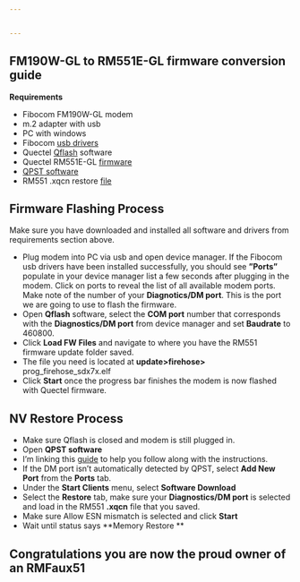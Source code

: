 ```yaml
---


---
```


<h2 id="fm190w-gl-to-rm551e-gl-firmware-conversion-guide">FM190W-GL to RM551E-GL firmware conversion guide</h2>
<p><strong>Requirements</strong></p>
<ul>
<li>Fibocom FM190W-GL modem</li>
<li>m.2 adapter with usb</li>
<li>PC with windows</li>
<li>Fibocom <a href="https://www.dropbox.com/scl/fi/veni1yp97axjrp10dn46y/FbUSBDeviceSetup_v2.1.2.5-2.7z?rlkey=dtbw82bb5qjhjd1y71q0z62bz&amp;st=3cby476k&amp;dl=0">usb drivers</a></li>
<li>Quectel <a href="https://mega.nz/file/bdUWiKSQ#7RPymUcm7Rgdjf9mRsWjuf9zXia5qxV7NZWMLruvb5A">Qflash</a> software</li>
<li>Quectel RM551E-GL <a href="https://mega.nz/file/aAdVHTST#dOzRfehUUbcUFH3Yoo-n58m68wgHcEXhcnKYuo2nMo4">firmware</a></li>
<li><a href="https://www.dropbox.com/scl/fi/jzxgl5vft4xjsbssrauwa/QPST_2.7.496.zip?rlkey=4ue2vbdtq2o4kd0k0r06kg9ga&amp;st=o3r9rkht&amp;dl=0">QPST software</a></li>
<li>RM551 .xqcn restore <a href="https://www.dropbox.com/scl/fi/7fkljc2ayfibegclcqq6l/551.xqcn?rlkey=m89k76e7gxue54fmdk27goplw&amp;st=254l7diw&amp;dl=0">file</a></li>
</ul>
<h2 id="firmware-flashing-process">Firmware Flashing Process</h2>
<p>Make sure you have downloaded and installed all software and drivers from requirements section above.</p>
<ul>
<li>Plug modem into PC via usb and open device manager. If the Fibocom usb drivers have been installed successfully, you should see <strong>”Ports”</strong> populate in your device manager list a few seconds after plugging in the modem. Click on ports to reveal the list of all available modem ports. Make note of the number of your <strong>Diagnotics/DM port</strong>. This is the port we are going to use to flash the firmware.</li>
<li>Open <strong>Qflash</strong>  software, select the <strong>COM port</strong> number that corresponds with the <strong>Diagnostics/DM port</strong> from device manager and set <strong>Baudrate</strong> to 460800.</li>
<li>Click <strong>Load FW Files</strong> and navigate to where you have the RM551 firmware update folder saved.</li>
<li>The file you need is located at <strong>update&gt;firehose&gt;</strong>  prog_firehose_sdx7x.elf</li>
<li>Click <strong>Start</strong> once the progress bar finishes the modem is now flashed with Quectel firmware.</li>
</ul>
<h2 id="nv-restore-process">NV Restore Process</h2>
<ul>
<li>Make sure Qflash is closed and modem is still plugged in.</li>
<li>Open <strong>QPST software</strong></li>
<li>I’m linking this <a href="https://www.dropbox.com/scl/fi/pofi5g7lz3jcelh6howwx/Qpst-Restore-QCN-20191206.pdf?rlkey=myqimvlsh3a54qy0pbau3bhqo&amp;st=uet6w623&amp;dl=0">guide</a> to help you follow along with the instructions.</li>
<li>If the DM port isn’t automatically detected by QPST, select <strong>Add New Port</strong> from the <strong>Ports</strong> tab.</li>
<li>Under the <strong>Start Clients</strong> menu, select <strong>Software Download</strong></li>
<li>Select the <strong>Restore</strong> tab, make sure your <strong>Diagnostics/DM port</strong> is selected and load in the RM551 <strong>.xqcn</strong> file that you saved.</li>
<li>Make sure Allow ESN mismatch is selected and click <strong>Start</strong></li>
<li>Wait until status says **Memory Restore **</li>
</ul>
<h2 id="congratulations-you-are-now-the-proud-owner-of-an-rmfaux51">Congratulations you are now the proud owner of an RMFaux51</h2>

